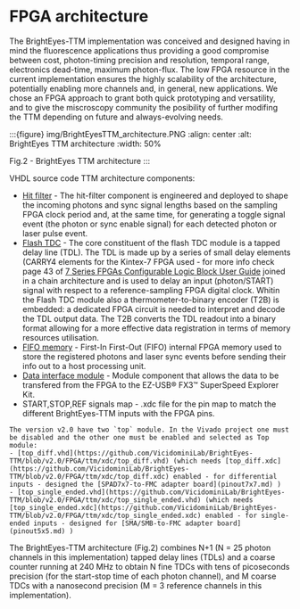 # FPGA architecture

The BrightEyes-TTM implementation was conceived and designed having in mind the fluorescence applications thus providing a good compromise between cost, photon-timing precision and resolution, temporal range, electronics dead-time, maximum photon-flux. The low FPGA resource in the current implementation ensures the highly scalability of the architecture, potentially enabling more channels and, in general, new applications. We chose an FPGA approach to grant both quick prototyping and versatility, and to give the miscroscopy community the posibility of further modifing the TTM depending on future and always-evolving needs.

:::{figure} img/BrightEyesTTM_architecture.PNG
:align: center
:alt: BrightEyes TTM architecture
:width: 50%

Fig.2 - BrightEyes TTM architecture
:::

VHDL source code TTM architecture components:

- [Hit filter](https://github.com/VicidominiLab/BrightEyes-TTM/blob/v2.0/FPGA/ttm/hdl/input_filter.vhd) - The hit-filter component is engineered and deployed to shape the incoming photons and sync signal lengths based on the sampling FPGA clock period and, at the same time, for generating a toggle signal event (the photon or sync enable signal) for each detected photon or laser pulse event.
- [Flash TDC](https://github.com/VicidominiLab/BrightEyes-TTM/blob/v2.0/FPGA/ttm/hdl/tdc_module.vhd) - The core constituent of the flash TDC module is a tapped delay line (TDL). The TDL is made up by a series of small delay elements (CARRY4 elements for the Kintex-7 FPGA used - for more info check page 43 of [7 Series FPGAs Configurable Logic Block User Guide](https://www.xilinx.com/support/documentation/user_guides/ug474_7Series_CLB.pdf) joined in a chain architecture and is used to delay an input (photon/START) signal with respect to a reference-sampling FPGA digital clock. Whitin the Flash TDC module also a thermometer-to-binary encoder (T2B) is embedded: a dedicated FPGA circuit is needed to interpret and decode the TDL output data. The T2B converts the TDL readout into a binary format allowing for a more effective data registration in terms of memory resources utilisation.
- [FIFO memory](https://github.com/VicidominiLab/BrightEyes-TTM/blob/v2.0/FPGA/ttm/hdl/fifo_iit.v) - First-In First-Out (FIFO) internal FPGA memory used to store the registered photons and laser sync events before sending their info out to a host processing unit.
- [Data interface module](https://github.com/VicidominiLab/BrightEyes-TTM/blob/v2.0/FPGA/ttm/hdl/to_fxr_workaround.v) - Module component that allows the data to be transfered from the FPGA to the  EZ-USB® FX3™ SuperSpeed Explorer Kit.
- START,STOP,REF signals map - .xdc file for the pin map to match the different BrightEyes-TTM inputs with the FPGA pins.

```{note}
The version v2.0 have two `top` module. In the Vivado project one must be disabled and the other one must be enabled and selected as Top module:
- [top_diff.vhd](https://github.com/VicidominiLab/BrightEyes-TTM/blob/v2.0/FPGA/ttm/xdc/top_diff.vhd) (which needs [top_diff.xdc](https://github.com/VicidominiLab/BrightEyes-TTM/blob/v2.0/FPGA/ttm/xdc/top_diff.xdc) enabled - for differential inputs - designed the [SPAD7x7-to-FMC adapter board](pinout7x7.md) )
- [top_single_ended.vhd](https://github.com/VicidominiLab/BrightEyes-TTM/blob/v2.0/FPGA/ttm/xdc/top_single_ended.vhd) (which needs [top_single_ended.xdc](https://github.com/VicidominiLab/BrightEyes-TTM/blob/v2.0/FPGA/ttm/xdc/top_single_ended.xdc) enabled - for single-ended inputs - designed for [SMA/SMB-to-FMC adapter board](pinout5x5.md) )
```

The BrightEyes-TTM architecture (Fig.2) combines N+1 (N = 25 photon channels in this implementation) tapped delay lines (TDLs) and a coarse counter running at 240 MHz to obtain N fine TDCs with tens of picoseconds precision (for the start-stop time of each photon channel), and M coarse TDCs with a nanosecond precision (M = 3 reference channels in this implementation).
